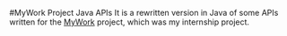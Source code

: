 #MyWork Project Java APIs
It is a rewritten version in Java of some APIs written for the [MyWork](https://github.com/aliayranci93/mywork) project, which was my internship project.
